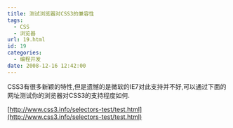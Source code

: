 ```yaml
---
title: 测试浏览器对CSS3的兼容性
tags:
  - CSS
  - 浏览器
url: 19.html
id: 19
categories:
  - 编程开发
date: 2008-12-16 12:42:00
---
```


CSS3有很多新颖的特性,但是遗憾的是微软的IE7对此支持并不好,可以通过下面的网址测试你的浏览器对CSS3的支持程度如何.

[http://www.css3.info/selectors-test/test.html](http://www.css3.info/selectors-test/test.html)